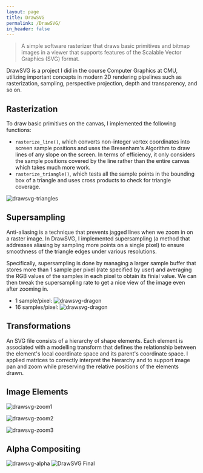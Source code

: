 ```yaml
---
layout: page
title: DrawSVG
permalink: /DrawSVG/
in_header: false
---
```

> A simple software rasterizer that draws basic primitives and bitmap images in a viewer that supports features of the Scalable Vector Graphics (SVG) format.

DrawSVG is a project I did in the course Computer Graphics at CMU, utilizing important concepts in modern 2D rendering pipelines such as rasterization, sampling, perspective projection, depth and transparency, and so on.

## Rasterization ##
To draw basic primitives on the canvas, I implemented the following functions:
* `rasterize_line()`, which converts non-integer vertex coordinates into screen sample positions and uses the Bresenham's Algorithm to draw lines of any slope on the screen. In terms of efficiency, it only considers the sample positions covered by the line rather than the entire canvas which takes much more work.
* `rasterize_triangle()`, which tests all the sample points in the bounding box of a triangle and uses cross products to check for triangle coverage.

![drawsvg-triangles](../media/drawsvg/DrawSVG-003.jpg)

## Supersampling ##
Anti-aliasing is a technique that prevents jagged lines when we zoom in on a raster image. In DrawSVG, I implemented supersampling (a method that addresses aliasing by sampling more points on a single pixel) to ensure smoothness of the triangle edges under various resolutions.

Specifically, supersampling is done by managing a larger sample buffer that stores more than 1 sample per pixel (rate specified by user) and averaging the RGB values of the samples in each pixel to obtain its finial value. We can then tweak the supersampling rate to get a nice view of the image even after zooming in.

* 1 sample/pixel:
![drawsvg-dragon](../media/drawsvg/DrawSVG-004.jpg)
* 16 samples/pixel:
![drawsvg-dragon](../media/drawsvg/DrawSVG-005.jpg)

## Transformations ##
An SVG file consists of a hierarchy of shape elements. Each element is associated with a modelling transform that defines the relationship between the element's local coordinate space and its parent's coordinate space. I applied matrices to correctly interpret the hierarchy and to support image pan and zoom while preserving the relative positions of the elements drawn.

## Image Elements ##

![drawsvg-zoom1](../media/drawsvg/DrawSVG-006.png)

![drawsvg-zoom2](../media/drawsvg/DrawSVG-007.png)

![drawsvg-zoom3](../media/drawsvg/DrawSVG-008.png)

## Alpha Compositing ##
![drawsvg-alpha](../media/drawsvg/DrawSVG-010.jpg)
![DrawSVG Final](../media/drawsvg/DrawSVG-009.png)